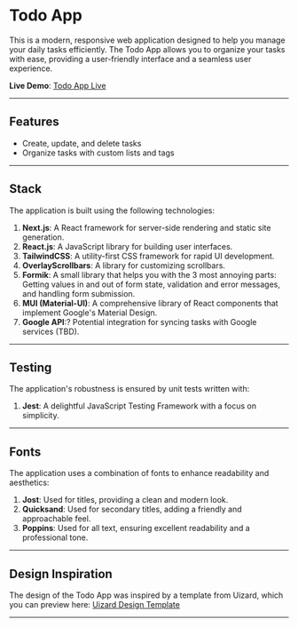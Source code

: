# Todo App

This is a modern, responsive web application designed to help you manage your daily tasks efficiently. The Todo App allows you to organize your tasks with ease, providing a user-friendly interface and a seamless user experience.

**Live Demo**: [Todo App Live](https://elsium.github.io/todo-app/)

---

## Features

- Create, update, and delete tasks
- Organize tasks with custom lists and tags

---

## Stack

The application is built using the following technologies:

1. **Next.js**: A React framework for server-side rendering and static site generation.
2. **React.js**: A JavaScript library for building user interfaces.
3. **TailwindCSS**: A utility-first CSS framework for rapid UI development.
4. **OverlayScrollbars**: A library for customizing scrollbars.
5. **Formik**: A small library that helps you with the 3 most annoying parts: Getting values in and out of form state, validation and error messages, and handling form submission.
6. **MUI (Material-UI)**: A comprehensive library of React components that implement Google's Material Design.
7. **Google API**:? Potential integration for syncing tasks with Google services (TBD).

---

## Testing

The application's robustness is ensured by unit tests written with:

1. **Jest**: A delightful JavaScript Testing Framework with a focus on simplicity.

---

## Fonts

The application uses a combination of fonts to enhance readability and aesthetics:

1. **Jost**: Used for titles, providing a clean and modern look.
2. **Quicksand**: Used for secondary titles, adding a friendly and approachable feel.
3. **Poppins**: Used for all text, ensuring excellent readability and a professional tone.

---

## Design Inspiration

The design of the Todo App was inspired by a template from Uizard, which you can preview here: [Uizard Design Template](https://app.uizard.io/templates/XXJOvmKW0jhEyYZdmA7w/preview)

---

